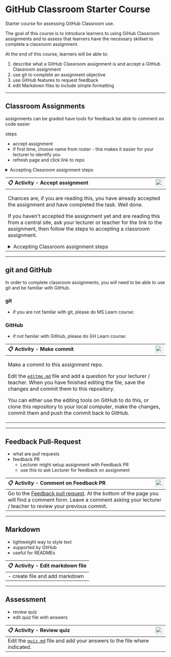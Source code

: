 # GitHub Classroom Starter Course

Starter course for assessing GitHub Classroom use.

The goal of this course is to introduce learners to using GiHub Classroom assignments and to assess that learners have the necessary skillset to complete a classroom assignment.

At the end of this course, learners will be able to:

1. describe what a GitHub Classroom assignment is and accept a GitHub Classroom assignment
1. use git to complete an assignment objective
1. use GitHub features to request feedback
1. edit Markdown files to include simple formatting

---

## Classroom Assignments

assignments can be graded
    have tools for feedback
    be able to comment on code easier

steps
- accept assignment
- if first time, choose name from roster - this makes it easier for your lecturer to identify you
- refresh page and click link to repo

<details>
  <summary>Accepting Classroom assignment steps</summary>

  [#TODO: steps, or add external link]

  1. click link
  1. select name from roster
  1. wait for assignment to copy to new repositiory
  1. refresh page
  1. follow link to new assignment repository
</details>

| <img align="right" width="24" height="24" src="../../blob/status/.github/activity-icons/activity1.svg" /> :clipboard: Activity - Accept assignment |
|:---|
| <p>Chances are, if you are reading this, you have already accepted the assignment and have completed the task. Well done.</p><p>If you haven't accepted the assignment yet and are reading this from a central site, ask your lecturer or teacher for the link to the assignment, then follow the steps to accepting a classroom assignment.</p><details><summary>Accepting Classroom assignment steps</summary>[#TODO: steps, or add external link]</details> |

---

## git and GitHub

In order to complete classroom assignments, you will need to be able to use git and be familiar with GitHub.

### git

- if you are not familar with git, please do MS Learn course:

### GitHub

- if not familar with GitHub, please do GH Learn course:

| <img align="right" width="24" height="24" src="../../blob/status/.github/activity-icons/activity2.svg" /> :clipboard: Activity - Make commit |
|:---|
| <p>Make a commit to this assignment repo.</p><p>Edit the [`editme.md`](../../edit/main/editme.md) file and add a question for your lecturer / teacher. When you have finished editing the file, save the changes and commit them to this repository.</p><p>You can either use the editing tools on GitHub to do this, or clone this repository to your local computer, make the changes, commit them and push the commit back to GitHub.</p> |

---

## Feedback Pull-Request

- what are pull requests
- feedback PR
  - Lecturer might setup assignment with Feedback PR
  - use this to ask Lecturer for feedback on assignment

| <img align="right" width="24" height="24" src="../../blob/status/.github/activity-icons/activity3.svg" /> :clipboard: Activity - Comment on Feedback PR |
|:---|
| Go to the [Feedback pull request](../../pull/1). At the bottom of the page you will find a comment form. Leave a comment asking your lecturer / teacher to review your previous commit. |

---

## Markdown

- lightweight way to style text
- supported by GitHub
- useful for READMEs

| :clipboard: Activity - Edit markdown file |
|:---|
| - create file and add markdown |

---

## Assessment

- review quiz
- edit quiz file with answers

| <img align="right" width="24" height="24" src="../../blob/status/.github/activity-icons/quiz.svg" /> :clipboard: Activity - Review quiz |
|:---|
| Edit the [`quiz.md`](../../edit/main/quiz.md) file and add your answers to the file where indicated. |
